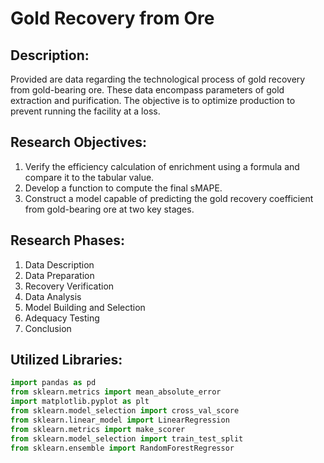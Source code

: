 # Gold Recovery from Ore

## Description:

Provided are data regarding the technological process of gold recovery from gold-bearing ore. These data encompass parameters of gold extraction and purification. The objective is to optimize production to prevent running the facility at a loss.

## Research Objectives:

1. Verify the efficiency calculation of enrichment using a formula and compare it to the tabular value.
2. Develop a function to compute the final sMAPE.
3. Construct a model capable of predicting the gold recovery coefficient from gold-bearing ore at two key stages.

## Research Phases:

1. Data Description
2. Data Preparation
3. Recovery Verification
4. Data Analysis
5. Model Building and Selection
6. Adequacy Testing
7. Conclusion

## Utilized Libraries:

```python
import pandas as pd
from sklearn.metrics import mean_absolute_error
import matplotlib.pyplot as plt
from sklearn.model_selection import cross_val_score
from sklearn.linear_model import LinearRegression
from sklearn.metrics import make_scorer
from sklearn.model_selection import train_test_split
from sklearn.ensemble import RandomForestRegressor
